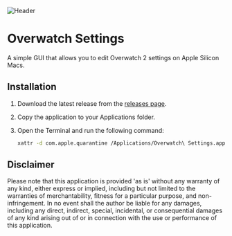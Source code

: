 ![Header](https://repository-images.githubusercontent.com/628560683/a2763ce7-7786-437b-8060-a7f715403a2b)

# Overwatch Settings

A simple GUI that allows you to edit Overwatch 2 settings on Apple Silicon Macs.

## Installation

1. Download the latest release from the [releases page](https://github.com/Marqasa/overwatch-settings/releases).
2. Copy the application to your Applications folder.
3. Open the Terminal and run the following command:

   ```bash
   xattr -d com.apple.quarantine /Applications/Overwatch\ Settings.app
   ```

## Disclaimer

Please note that this application is provided 'as is' without any warranty of any kind, either express or implied, including but not limited to the warranties of merchantability, fitness for a particular purpose, and non-infringement. In no event shall the author be liable for any damages, including any direct, indirect, special, incidental, or consequential damages of any kind arising out of or in connection with the use or performance of this application.
